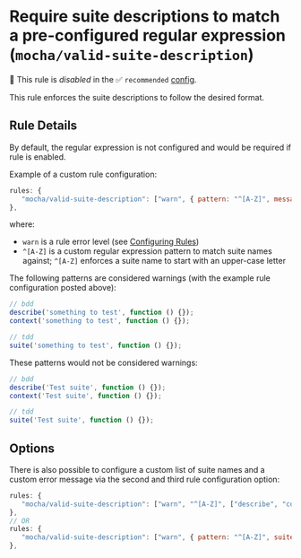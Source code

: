 # Require suite descriptions to match a pre-configured regular expression (`mocha/valid-suite-description`)

🚫 This rule is _disabled_ in the ✅ `recommended` [config](https://github.com/lo1tuma/eslint-plugin-mocha#configs).

<!-- end auto-generated rule header -->

This rule enforces the suite descriptions to follow the desired format.

## Rule Details

By default, the regular expression is not configured and would be required if rule is enabled.

Example of a custom rule configuration:

```js
rules: {
   "mocha/valid-suite-description": ["warn", { pattern: "^[A-Z]", message: 'custom error message' }]
},
```

where:

- `warn` is a rule error level (see [Configuring Rules](http://eslint.org/docs/user-guide/configuring#configuring-rules))
- `^[A-Z]` is a custom regular expression pattern to match suite names against; `^[A-Z]` enforces a suite name to start with an upper-case letter

The following patterns are considered warnings (with the example rule configuration posted above):

```js
// bdd
describe('something to test', function () {});
context('something to test', function () {});

// tdd
suite('something to test', function () {});
```

These patterns would not be considered warnings:

```js
// bdd
describe('Test suite', function () {});
context('Test suite', function () {});

// tdd
suite('Test suite', function () {});
```

## Options

There is also possible to configure a custom list of suite names and a custom error message via the second and third rule configuration option:

```js
rules: {
   "mocha/valid-suite-description": ["warn", "^[A-Z]", ["describe", "context", "suite", "mysuitename"], "custom error message"]
},
// OR
rules: {
   "mocha/valid-suite-description": ["warn", { pattern: "^[A-Z]", suiteNames: ["describe", "context", "suite", "mysuitename"], message: "custom error message" }]
},
```
